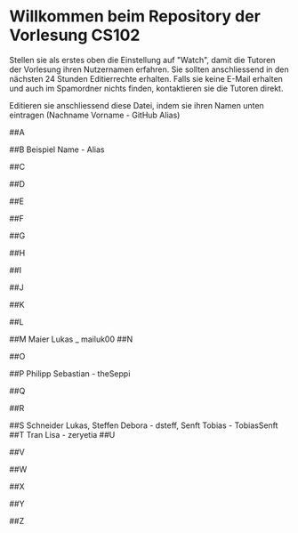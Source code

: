 # Willkommen beim Repository der Vorlesung CS102

Stellen sie als erstes oben die Einstellung auf "Watch", damit die Tutoren der Vorlesung ihren Nutzernamen erfahren. Sie sollten anschliessend in den nächsten 24 Stunden Editierrechte erhalten. Falls sie keine E-Mail erhalten und auch im Spamordner nichts finden, kontaktieren sie die Tutoren direkt.

Editieren sie anschliessend diese Datei, indem sie ihren Namen unten eintragen (Nachname Vorname - GitHub Alias)

##A

##B
Beispiel Name - Alias

##C

##D

##E

##F

##G 

##H

##I

##J

##K

##L

##M
Maier Lukas _ mailuk00
##N

##O

##P
Philipp Sebastian - theSeppi

##Q

##R

##S
Schneider Lukas, Steffen Debora - dsteff, Senft Tobias - TobiasSenft
##T
Tran Lisa - zeryetia
##U

##V

##W

##X

##Y

##Z
